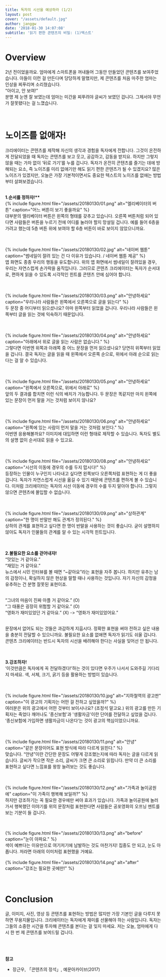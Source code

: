 ```yaml
---
title: 독자의 시선을 예상하라 (1/2)
layout: post
cover: "/assets/default.jpg"
author: janggw
date: '2018-01-30 14:07:08'
subtitle: '읽기 편한 콘텐츠의 비밀: (1)텍스트'
---
```


# Overview
2년 전이었을까요. 엄마에게 스마트폰을 꺼내들어 그동안 만들었던 콘텐츠를 보여주었습니다. 아들이 이런 걸 만든다며 당당하게 말했지만, 제 콘텐츠를 처음 마주한 엄마는 인상을 찌푸리며 소리쳤습니다.<br>
“아이고, 안 보여!” <br>
분명 제 눈엔 잘 보였는데 엄마는 미간을 찌푸려야 글씨가 보였던 겁니다. 그제서야 무언가 잘못됐다는 걸 느꼈습니다. <br><br><br>

# 노이즈를 없애자!
크리에이터는 콘텐츠를 제작해 자신의 생각과 경험을 독자에게 전합니다. 그것이 온전하게 전달되었을 때 독자는 콘텐츠를 보고 웃고, 공감하고, 감동을 받지요. 하지만 그렇지 않을 때는 가차 없이 ‘뒤로 가기’를 누를 겁니다. 독자가 온전히 콘텐츠를 즐기는 데에 방해되는 요소, 즉 노이즈를 미리 없애기만 해도 읽기 편한 콘텐츠가 될 수 있겠지요? 많은 노이즈가 있겠지만, 오늘은 가장 기본적이면서도 중요한 텍스트의 노이즈를 없애는 방법부터 살펴보겠습니다. <br><br>

<b> 1.순서를 정하자!** </b><br>
{% include figure.html file="/assets/20180130/01.png" alt="엘리베이터의 버튼" caption="어느 버튼이 보기 좋을까요" %}<br>
대부분의 엘리베이터 버튼은 왼쪽의 형태를 갖추고 있습니다. 오른쪽 버튼처럼 되어 있다면 사람들은 버튼을 누르기 전에 어디를 눌러야 할지 망설일 겁니다. 예를 들어 6층을 가려고 했는데 5층 버튼 위에 보여야 할 6층 버튼이 바로 보이지 않았으니까요. <br><br><br>

{% include figure.html file="/assets/20180130/02.jpg" alt="네이버 웹툰" caption="썸네일이 잘려 있는 건 다 이유가 있습니다. / 네이버 웹툰 제공" %}<br>
앱 화면도 종종 우리의 행동을 유도합니다. 위의 앱 화면에서 썸네일이 잘려있을 경우, 우리는 자연스럽게 손가락을 움직입니다. 그러므로 콘텐츠 크리에이터는 독자가 순서대로, 편하게 읽을 수 있도록 시각적인 힌트를 콘텐츠 안에 심어야 합니다. <br><br><br>

{% include figure.html file="/assets/20180130/03.png" alt="안녕하세요" caption="우리나라 사람들은 왼쪽에서 오른쪽으로 글을 읽는다" %}<br>
두 문장 중 어디부터 읽으셨나요? 아마 왼쪽부터 읽었을 겁니다. 우리나라 사람들은 왼쪽부터 글을 읽는 것에 익숙하기 때문입니다. <br><br><br>

{% include figure.html file="/assets/20180130/04.png" alt="안녕하세요" caption="아래에서 위로 글을 읽는 사람은 없습니다." %}<br>
그렇다면 이번엔 위쪽과 아래쪽 중 어느 문장을 먼저 읽으셨나요? 당연히 위쪽부터 읽었을 겁니다. 결국 독자는 글을 읽을 때 왼쪽에서 오른쪽 순으로, 위에서 아래 순으로 읽는다는 걸 알 수 있습니다. <br><br><br>

{% include figure.html file="/assets/20180130/05.png" alt="안녕하세요" caption="왼쪽에서 오른쪽으로, 위에서 아래로" %}<br>
앞의 두 결과를 합치면 이런 식의 배치가 가능합니다. 두 문장은 똑같지만 마치 왼쪽에 있는 문장이 먼저 말을 거는 것처럼 보이지 않나요? <br><br><br>

{% include figure.html file="/assets/20180130/06.png" alt="안녕하세요" caption="왼쪽에 있는 사람이 먼저 말을 거는 것처럼 보인다." %}<br>
이번엔 응용해볼까요? 이미지에 대입하면 이런 형태로 제작할 수 있습니다. 독자도 별도의 설명 없이 순서대로 읽을 수 있고요.<br><br><br>

{% include figure.html file="/assets/20180130/08.png" alt="안녕하세요" caption="시선의 이동에 경우의 수를 두지 맙시다!" %}<br>
등장하는 인물이 누구인지 나타내고 싶다면 왼쪽보다 오른쪽처럼 표현하는 게 더 좋을 겁니다. 독자가 자연스럽게 시선을 옮길 수 있기 때문에 콘텐츠를 편하게 볼 수 있습니다. 이처럼 크리에이터는 독자의 시선 이동에 경우의 수를 두지 말아야 합니다. 그렇지 않으면 콘텐츠에 몰입할 수 없습니다. <br><br><br>

{% include figure.html file="/assets/20180130/09.png" alt="상하관계" caption="한 명이 반말만 해도 관계가 정의된다." %}<br>
상하의 관계를 표현하고 싶다면 한 명이 반말을 사용하는 것이 좋습니다. 굳이 설명하지 않아도 독자가 인물들의 관계를 알 수 있는 시각적 힌트입니다.<br><br><br>

<b>2.불필요한 요소를 걷어내자!</b><br>
“맛있는 거 같아요.” <br>
“재밌는 거 같아요.” <br>
뉴스에서 시민 인터뷰를 볼 때면 “~같아요”라는 표현을 자주 봅니다. 하지만 유추는 남의 감정이나, 확실하지 않은 현상을 말할 때나 사용하는 것입니다. 자기 자신의 감정을 유추하는 건 분명 잘못된 표현이죠. <br><br>

“그녀의 마음이 진짜 아플 거 같아요.” (O) <br>
“그 태풍은 굉장히 위험할 거 같아요.” (O) <br>
“영화가 재미있었던 거 같아요.” (X) -> “영화가 재미있었어요.” <br><br>

문장에서 없어도 되는 것들은 과감하게 지웁시다. 정확한 표현을 써야 전하고 싶은 내용을 충분히 전달할 수 있으니까요. 불필요한 요소를 없애면 독자가 읽기도 쉬울 겁니다. 콘텐츠 크리에이터는 반드시 독자의 시선을 배려해야 한다는 사실을 잊어선 안 됩니다. <br><br><br>

<b>3.강조하자!</b><br>
‘이것만큼은 독자에게 꼭 전달하겠다!’하는 것이 있다면 우주가 나서서 도와주길 기다리지 마세요. 색, 서체, 크기, 굵기 등을 활용하는 방법이 있습니다. <br><br><br>

{% include figure.html file="/assets/20180130/10.jpg" alt="지하철역의 광고판" caption="이 광고의 기획자는 어떤 걸 전하고 싶었을까?" %}<br>
여러분은 위의 광고에서 어떤 것부터 보이시나요? (조정석 말고요.) 위의 광고를 만든 기획자는 죽었다 깨어나도 '종신보험'과 '생활자금'이란 단어를 전달하고 싶었을 겁니다. ‘종신보험에 가입하면 생활자금이 나온다’는 것이 광고의 핵심이었으니까요. <br><br><br>

{% include figure.html file="/assets/20180130/11.png" alt="안녕" caption="같은 문장이어도 표현 방식에 따라 다르게 읽힌다." %}<br>
맞습니다. “안녕”이란 간단한 문장도 어떻게 강조했는지에 따라 독자는 글을 다르게 읽습니다. 글씨가 작으면 작은 소리, 글씨가 크면 큰 소리로 읽힙니다. 만약 더 큰 소리를 표현하고 싶다면 느낌표를 왕창 늘려보는 것도 좋습니다. <br><br><br>

{% include figure.html file="/assets/20180130/12.png" alt="가족과 놀이공원에" caption="이 가족이 행복해 보일까?" %}<br>
하지만 강조하기는 꼭 필요한 경우에만 써야 효과가 있습니다. 가족과 놀이공원에 놀러가서 행복했던 이야기를 위의 문장처럼 표현한다면 사람들은 공포영화의 오프닝 멘트를 보는 기분이 들 겁니다.  <br><br><br>

{% include figure.html file="/assets/20180130/13.png" alt="before" caption="눈이 아파요." %}<br>
색이 예쁘다는 이유만으로 여기저기에 남발하는 것도 마찬가지! 집중도 안 되고, 눈도 아픕니다. 저라면 아래의 이미처럼 표현했을 거예요.<br><br>
{% include figure.html file="/assets/20180130/14.png" alt="after" caption="강조는 필요한 곳에만!" %}<br><br><br>

# Conclusion
글, 이미지, 사진, 영상 등 콘텐츠를 표현하는 방법은 많지만 가장 기본인 글을 다루지 못하면 무용지물입니다. 크리에이터는 독자에게 재미를 선물해야 하는 사람입니다. 독자는 그들의 소중한 시간을 투자해 콘텐츠를 본다는 걸 잊지 마세요. 저는 오늘, 엄마에게 다시 한 번 제 콘텐츠를 보여드릴 겁니다.

<br><br><br>
<b>참고</b><br>
+ 장근우, 「콘텐츠의 정석」, 예문아카이브(2017) <br><br>